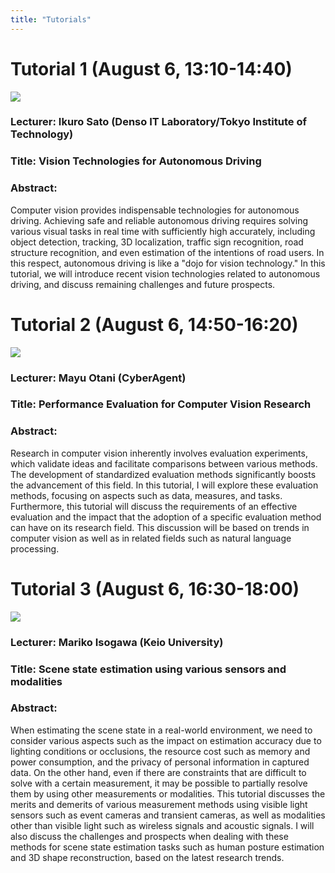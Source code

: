 ```yaml
---
title: "Tutorials"
---
```



# Tutorial 1 (August 6, 13:10-14:40)

![](/tutorial1_sato.jpg)

### Lecturer: Ikuro Sato (Denso IT Laboratory/Tokyo Institute of Technology)

### Title: Vision Technologies for Autonomous Driving

### Abstract: 
Computer vision provides indispensable technologies for autonomous driving. Achieving safe and reliable autonomous driving requires solving various visual tasks in real time with sufficiently high accurately, including object detection, tracking, 3D localization, traffic sign recognition, road structure recognition, and even estimation of the intentions of road users. In this respect, autonomous driving is like a "dojo for vision technology." In this tutorial, we will introduce recent vision technologies related to autonomous driving, and discuss remaining challenges and future prospects.


# Tutorial 2 (August 6, 14:50-16:20)

![](/tutorial2_otani.jpg)

### Lecturer: Mayu Otani (CyberAgent)

### Title: Performance Evaluation for Computer Vision Research

### Abstract: 
Research in computer vision inherently involves evaluation experiments, which validate ideas and facilitate comparisons between various methods. The development of standardized evaluation methods significantly boosts the advancement of this field. In this tutorial, I will explore these evaluation methods, focusing on aspects such as data, measures, and tasks. Furthermore, this tutorial will discuss the requirements of an effective evaluation and the impact that the adoption of a specific evaluation method can have on its research field. This discussion will be based on trends in computer vision as well as in related fields such as natural language processing. 



# Tutorial 3 (August 6, 16:30-18:00)

![](/tutorial3_isogawa.png)

### Lecturer: Mariko Isogawa (Keio University)

### Title: Scene state estimation using various sensors and modalities

### Abstract: 
When estimating the scene state in a real-world environment, we need to consider various aspects such as the impact on estimation accuracy due to lighting conditions or occlusions, the resource cost such as memory and power consumption, and the privacy of personal information in captured data. On the other hand, even if there are constraints that are difficult to solve with a certain measurement, it may be possible to partially resolve them by using other measurements or modalities. This tutorial discusses the merits and demerits of various measurement methods using visible light sensors such as event cameras and transient cameras, as well as modalities other than visible light such as wireless signals and acoustic signals. I will also discuss the challenges and prospects when dealing with these methods for scene state estimation tasks such as human posture estimation and 3D shape reconstruction, based on the latest research trends.
